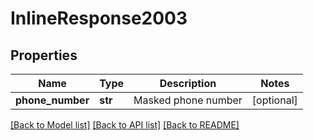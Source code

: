 # InlineResponse2003

## Properties
Name | Type | Description | Notes
------------ | ------------- | ------------- | -------------
**phone_number** | **str** | Masked phone number | [optional] 

[[Back to Model list]](../README.md#documentation-for-models) [[Back to API list]](../README.md#documentation-for-api-endpoints) [[Back to README]](../README.md)


